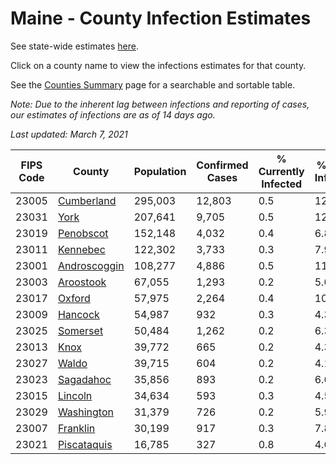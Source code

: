 # Maine - County Infection Estimates

See state-wide estimates [here](/infections/us-me).

Click on a county name to view the infections estimates for that county.

See the [Counties Summary](/infections/summary-counties) page for a searchable and sortable table.

*Note: Due to the inherent lag between infections and reporting of cases, our estimates of infections are as of 14 days ago.*

*Last updated: March 7, 2021*

|   FIPS Code |                       County |   Population |   Confirmed Cases |   % Currently Infected |   % Total Infected |
|-------------|------------------------------|--------------|-------------------|------------------------|--------------------|
|       23005 |     [Cumberland](cumberland) |      295,003 |            12,803 |                    0.5 |               12.0 |
|       23031 |                 [York](york) |      207,641 |             9,705 |                    0.5 |               12.3 |
|       23019 |       [Penobscot](penobscot) |      152,148 |             4,032 |                    0.4 |                6.8 |
|       23011 |         [Kennebec](kennebec) |      122,302 |             3,733 |                    0.3 |                7.9 |
|       23001 | [Androscoggin](androscoggin) |      108,277 |             4,886 |                    0.5 |               11.9 |
|       23003 |       [Aroostook](aroostook) |       67,055 |             1,293 |                    0.2 |                5.0 |
|       23017 |             [Oxford](oxford) |       57,975 |             2,264 |                    0.4 |               10.0 |
|       23009 |           [Hancock](hancock) |       54,987 |               932 |                    0.3 |                4.3 |
|       23025 |         [Somerset](somerset) |       50,484 |             1,262 |                    0.2 |                6.3 |
|       23013 |                 [Knox](knox) |       39,772 |               665 |                    0.2 |                4.3 |
|       23027 |               [Waldo](waldo) |       39,715 |               604 |                    0.2 |                4.1 |
|       23023 |       [Sagadahoc](sagadahoc) |       35,856 |               893 |                    0.2 |                6.6 |
|       23015 |           [Lincoln](lincoln) |       34,634 |               593 |                    0.3 |                4.5 |
|       23029 |     [Washington](washington) |       31,379 |               726 |                    0.2 |                5.9 |
|       23007 |         [Franklin](franklin) |       30,199 |               917 |                    0.3 |                7.8 |
|       23021 |   [Piscataquis](piscataquis) |       16,785 |               327 |                    0.8 |                4.6 |